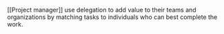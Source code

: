 [[Project manager]] use delegation to add value to their teams and organizations by matching tasks to individuals who can best complete the work.